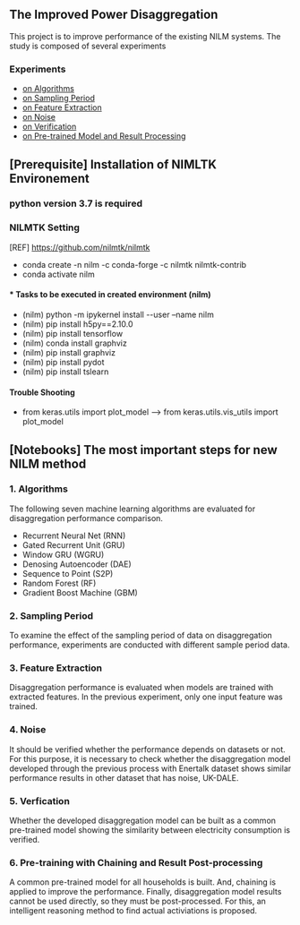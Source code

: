 ## The Improved Power Disaggregation
This project is to improve performance of the existing NILM systems. 
The study is composed of several experiments

### Experiments
- [on Algorithms](#action1)
- [on Sampling Period](#action2)
- [on Feature Extraction](#action3)
- [on Noise](#action4)
- [on Verification](#action5)
- [on Pre-trained Model and Result Processing](#action6)

## [Prerequisite] Installation of NIMLTK Environement

### python version 3.7 is required



### NILMTK Setting 
[REF] https://github.com/nilmtk/nilmtk
-	conda create -n nilm -c conda-forge -c nilmtk nilmtk-contrib
-	conda activate nilm


#### * Tasks to be executed in created environment (nilm)
-	(nilm) python -m ipykernel install --user –name nilm
-	(nilm) pip install h5py==2.10.0
-	(nilm) pip install tensorflow
-	(nilm) conda install graphviz
-	(nilm) pip install graphviz
-	(nilm) pip install pydot
-	(nilm) pip install tslearn

#### Trouble Shooting
-	from keras.utils import plot_model --> from keras.utils.vis_utils import plot_model

## [Notebooks] The most important steps for new NILM method

### <a name="action1" /> 1. Algorithms
The following seven machine learning algorithms are evaluated for disaggregation performance comparison.
- Recurrent Neural Net (RNN)
- Gated Recurrent Unit (GRU)
- Window GRU (WGRU)
- Denosing Autoencoder (DAE)
- Sequence to Point (S2P)
- Random Forest (RF)
- Gradient Boost Machine (GBM)

### <a name="action2" /> 2. Sampling Period
To examine the effect of the sampling period of data on disaggregation performance, experiments are conducted with different sample period data.

### <a name="action3" /> 3. Feature Extraction
Disaggregation performance is evaluated when models are trained with extracted features. In the previous experiment, only one input feature was trained.

### <a name="action4" /> 4. Noise
It should be verified whether the performance depends on datasets or not. For this purpose, it is necessary to check whether the disaggregation model developed through the previous process with Enertalk dataset shows similar performance results in other dataset that has noise, UK-DALE. 

### <a name="action5" /> 5. Verfication
Whether the developed disaggregation model can be built as a common pre-trained model showing the similarity between electricity consumption is verified.

### <a name="action6" /> 6. Pre-training with Chaining and Result Post-processing
A common pre-trained model for all households is built. And, chaining is applied to improve the performance. Finally, disaggregation model results cannot be used directly, so they must be post-processed. For this, an intelligent reasoning method to find actual activiations is proposed.
